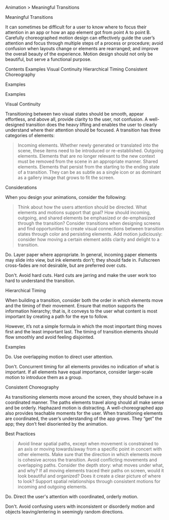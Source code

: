 Animation > Meaningful Transitions




Meaningful Transitions

It can sometimes be difficult for a user to know where to focus their attention in an app or how an app element got from point A to point B. Carefully choreographed motion design can effectively guide the user’s attention and focus through multiple steps of a process or procedure; avoid confusion when layouts change or elements are rearranged; and improve the overall beauty of the experience. Motion design should not only be beautiful, but serve a functional purpose.



Contents
Examples
Visual Continuity
Hierarchical Timing
Consistent Choreography






Examples

Examples




Visual Continuity

Transitioning between two visual states should be smooth, appear effortless, and above all, provide clarity to the user, not confusion. A well-designed transition does the heavy lifting and enables the user to clearly understand where their attention should be focused. A transition has three categories of elements:

> Incoming elements. Whether newly generated or translated into the scene, these items need to be introduced or re-established.
> Outgoing elements. Elements that are no longer relevant to the new context must be removed from the scene in an appropriate manner.
> Shared elements. Elements that persist from the starting to the ending state of a transition. They can be as subtle as a single icon or as dominant as a gallery image that grows to fit the screen.

Considerations

When you design your animations, consider the following:
> Think about how the users attention should be directed. What elements and motions support that goal? How should incoming, outgoing, and shared elements be emphasized or de-emphasized through the transition?
> Consider transitions when designing screens and find opportunities to create visual connections between transition states through color and persisting elements.
> Add motion judiciously: consider how moving a certain element adds clarity and delight to a transition.




Do.
Layer paper where appropriate. In general, incoming paper elements may slide into view, but ink elements don’t; they should fade in. Fullscreen cross-fades are not desirable, but are preferred over cuts.



Don't.
Avoid hard cuts. Hard cuts are jarring and make the user work too hard to understand the transition.








Hierarchical Timing

When building a transition, consider both the order in which elements move and the timing of their movement. Ensure that motion supports the information hierarchy; that is, it conveys to the user what content is most important by creating a path for the eye to follow.

However, it’s not a simple formula in which the most important thing moves first and the least important last. The timing of transition elements should flow smoothly and avoid feeling disjointed.



Examples

Do.
Use overlapping motion to direct user attention.

Don't.
Concurrent timing for all elements provides no indication of what is important. If all elements have equal importance, consider larger-scale motion to introduce them as a group.





Consistent Choreography

As transitioning elements move around the screen, they should behave in a coordinated manner. The paths elements travel along should all make sense and be orderly. Haphazard motion is distracting. A well-choreographed app also provides teachable moments for the user. When transitioning elements are coordinated, the user’s understanding of the app grows. They “get” the app; they don’t feel disoriented by the animation.



Best Practices

> Avoid linear spatial paths, except when movement is constrained to an axis or moving towards/away from a specific point in concert with other elements.
> Make sure that the direction in which elements move is cohesive across the transition. Avoid conflicting movements and overlapping paths.
> Consider the depth story: what moves under what, and why?
> If all moving elements traced their paths on screen, would it look beautiful and organized? Does it create a clear picture of where to look?
> Support spatial relationships through consistent motions for incoming and outgoing elements.



 
Do.
Direct the user's attention with coordinated, orderly motion.



Don't.
Avoid confusing users with inconsistent or disorderly motion and objects leaving/entering in seemingly random directions.
